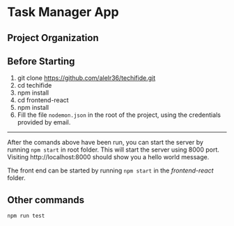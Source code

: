 # Task Manager App

## Project Organization

## Before Starting
1. git clone https://github.com/alelr36/techifide.git
2. cd techifide
3. npm install
4. cd frontend-react
5. npm install
6. Fill the file `nodemon.json` in the root of the project, using the credentials provided by email.

----
After the comands above have been run, you can start the server by running
`npm start` in root folder. This will start the server using 8000 port. Visiting http://localhost:8000 should show you a hello world message.

The front end can be started by running `npm start` in the _frontend-react_ folder.

## Other commands
`npm run test`